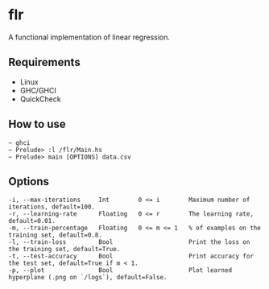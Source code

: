 # flr
A functional implementation of linear regression.

## Requirements
- Linux
- GHC/GHCI
- QuickCheck

## How to use
```
~ ghci
~ Prelude> :l /flr/Main.hs
~ Prelude> main [OPTIONS] data.csv
```

## Options
```
-i, --max-iterations     Int        0 <= i        Maximum number of iterations, default=100.
-r, --learning-rate      Floating   0 <= r        The learning rate, default=0.01.
-m, --train-percentage   Floating   0 <= m <= 1   % of examples on the training set, default=0.8.
-l, --train-loss         Bool                     Print the loss on the training set, default=True.
-t, --test-accuracy      Bool                     Print accuracy for the test set, default=True if m < 1.
-p, --plot               Bool                     Plot learned hyperplane (.png on `/logs`), default=False.
